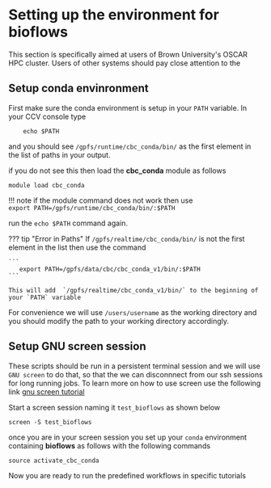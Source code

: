 # Setting up the environment for **bioflows**

This section is specifically aimed at users of Brown University's OSCAR HPC cluster. Users of other systems should pay close attention to the 

## Setup conda envinronment
First make sure the conda environment is setup in your `PATH`
variable. In your CCV console type

```
    echo $PATH
```

and you should see `/gpfs/runtime/cbc_conda/bin/` as the first
element in the list of paths in your output.

if you do not see this then load the **cbc_conda** module as follows

```
module load cbc_conda
```

!!! note
    if the module command does not work then use   
    ```
        export PATH=/gpfs/runtime/cbc_conda/bin/:$PATH
    ```
 
run the `echo $PATH` command again.

??? tip "Error in Paths"
    If  `/gpfs/realtime/cbc_conda/bin/` is not the first element in the list then use the command 
	
	```
	   export PATH=/gpfs/data/cbc/cbc_conda_v1/bin/:$PATH 
    ```
      
    This will add  `/gpfs/realtime/cbc_conda_v1/bin/` to the beginning of your `PATH` variable

For convenience we will use `/users/username` as the working directory and you should modify
the path to your working directory accordingly.

## Setup GNU screen session
These scripts should be run in a persistent terminal session and we will
use `GNU screen` to do that, so that the we can disconnnect from our ssh
sessions for long running jobs. To learn more on how to use screen use
the following link
[gnu
screen tutorial](https://www.linode.com/docs/networking/ssh/using-gnu-screen-to-manage-persistent-terminal-sessions)

Start a screen session naming it `test_bioflows` as shown below

```
screen -S test_bioflows
``` 

once you are in your screen session you set up your `conda` environment containing **bioflows** as follows
with the following commands
```
source activate_cbc_conda
```

Now you are ready to run the predefined workflows in specific tutorials